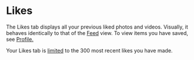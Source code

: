 # Likes

The Likes tab displays all your previous liked photos and videos. Visually, it behaves identically to that of the [Feed](feed.md) view. To view items you have saved, see [Profile.](profile/#saved-items)

Your Likes tab is [limited](../misc/limits.md) to the 300 most recent likes you have made.

